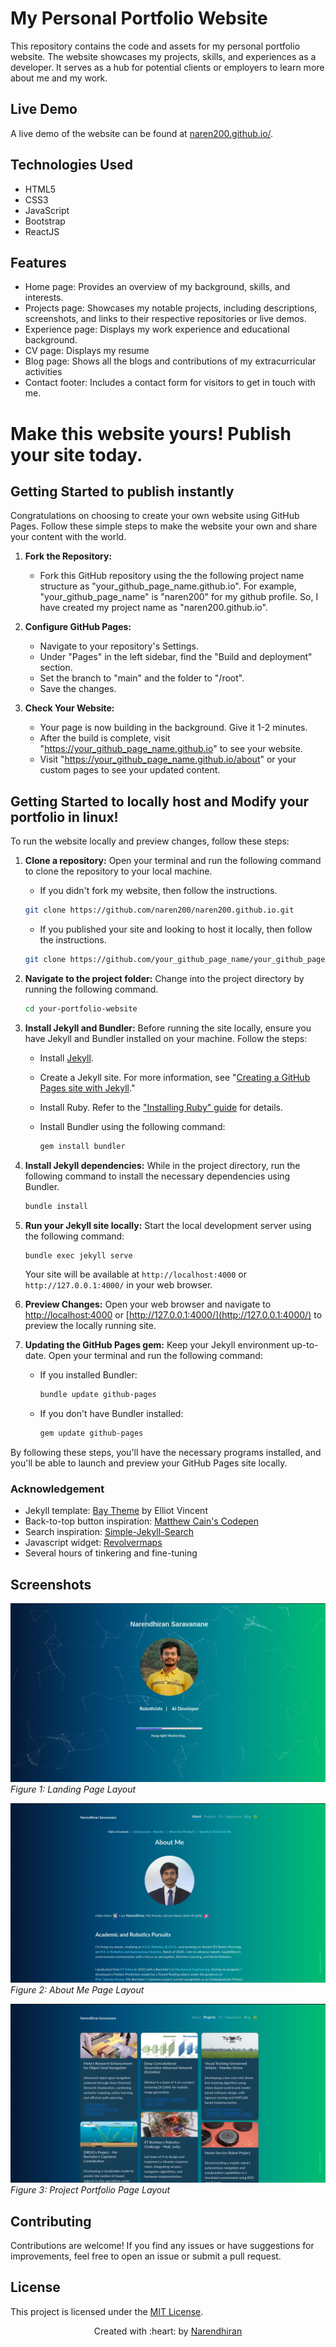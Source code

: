 # My Personal Portfolio Website

This repository contains the code and assets for my personal portfolio website. The website showcases my projects, skills, and experiences as a developer. It serves as a hub for potential clients or employers to learn more about me and my work.

## Live Demo

A live demo of the website can be found at [naren200.github.io/](https://naren200.github.io/).

## Technologies Used

- HTML5
- CSS3
- JavaScript
- Bootstrap 
- ReactJS

## Features

- Home page: Provides an overview of my background, skills, and interests.
- Projects page: Showcases my notable projects, including descriptions, screenshots, and links to their respective repositories or live demos.
- Experience page: Displays my work experience and educational background.
- CV page: Displays my resume
- Blog page: Shows all the blogs and contributions of my extracurricular activities
- Contact footer: Includes a contact form for visitors to get in touch with me.

# Make this website yours! Publish your site today.

## Getting Started to publish instantly
Congratulations on choosing to create your own website using GitHub Pages. Follow these simple steps to make the website your own and share your content with the world.

1. **Fork the Repository:**
   - Fork this GitHub repository using the the following project name structure as "your_github_page_name.github.io". For example, "your_github_page_name" is "naren200" for my github profile. So, I have created my project name as "naren200.github.io".

2. **Configure GitHub Pages:**
   - Navigate to your repository's Settings.
   - Under "Pages" in the left sidebar, find the "Build and deployment" section.
   - Set the branch to "main" and the folder to "/root".
   - Save the changes.

3. **Check Your Website:**
   - Your page is now building in the background. Give it 1-2 minutes.
   - After the build is complete, visit "https://your_github_page_name.github.io" to see your website.
   - Visit "https://your_github_page_name.github.io/about" or your custom pages to see your updated content.


## Getting Started to locally host and Modify your portfolio in linux!

To run the website locally and preview changes, follow these steps:

1. **Clone a repository:** Open your terminal and run the following command to clone the repository to your local machine.
    - If you didn't fork my website, then follow the instructions.
    ```bash
    git clone https://github.com/naren200/naren200.github.io.git
    ```
    - If you published your site and looking to host it locally, then follow the instructions.
    ```bash
    git clone https://github.com/your_github_page_name/your_github_page_name.github.io.git
    ```

2. **Navigate to the project folder:** Change into the project directory by running the following command.
    ```bash
    cd your-portfolio-website
    ```

3. **Install Jekyll and Bundler:** Before running the site locally, ensure you have Jekyll and Bundler installed on your machine. Follow the steps:

    - Install [Jekyll](https://jekyllrb.com/docs/installation/).
    - Create a Jekyll site. For more information, see "[Creating a GitHub Pages site with Jekyll](https://docs.github.com/en/pages/setting-up-a-github-pages-site-with-jekyll/creating-a-github-pages-site-with-jekyll)."

    - Install Ruby. Refer to the ["Installing Ruby" guide](https://www.ruby-lang.org/en/documentation/installation/) for details.
    - Install Bundler using the following command:
        ```bash
        gem install bundler
        ```

4. **Install Jekyll dependencies:** While in the project directory, run the following command to install the necessary dependencies using Bundler.
    ```bash
    bundle install
    ```

5. **Run your Jekyll site locally:** Start the local development server using the following command:
    ```bash
    bundle exec jekyll serve
    ```
    Your site will be available at `http://localhost:4000` or `http://127.0.0.1:4000/` in your web browser.

6. **Preview Changes:** Open your web browser and navigate to [http://localhost:4000](http://localhost:4000) or [http://127.0.0.1:4000/](http://127.0.0.1:4000/) to preview the locally running site.

7. **Updating the GitHub Pages gem:** Keep your Jekyll environment up-to-date. Open your terminal and run the following command:
    - If you installed Bundler:
        ```bash
        bundle update github-pages
        ```
    - If you don't have Bundler installed:
        ```bash
        gem update github-pages
        ```

By following these steps, you'll have the necessary programs installed, and you'll be able to launch and preview your GitHub Pages site locally.

### Acknowledgement
- Jekyll template: [Bay Theme](https://github.com/eliottvincent/bay) by Elliot Vincent
- Back-to-top button inspiration: [Matthew Cain's Codepen](https://codepen.io/matthewcain/pen/ZepbeR)
- Search inspiration: [Simple-Jekyll-Search](https://github.com/christian-fei/Simple-Jekyll-Search)
- Javascript widget: [Revolvermaps](https://www.revolvermaps.com/)
- Several hours of tinkering and fine-tuning


## Screenshots

![Screenshot 1](/imgs/ReadMe/Landing_page.png)
*Figure 1: Landing Page Layout*

![Screenshot 2](/imgs/ReadMe/AboutMe_page.png)
*Figure 2: About Me Page Layout*

![Screenshot 2](/imgs/ReadMe/PortfolioPage.png)
*Figure 3: Project Portfolio Page Layout*

## Contributing

Contributions are welcome! If you find any issues or have suggestions for improvements, feel free to open an issue or submit a pull request.

## License

This project is licensed under the [MIT License](LICENSE).

<p align='center'>Created with :heart: by <a href="https://www.linkedin.com/in/narendhiran2000/">Narendhiran</a></p>